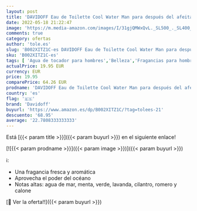 ```yaml
---
layout: post
title: 'DAVIDOFF Eau de Toilette Cool Water Man para después del afeitado de 200 ml para hombre  el embalaje puede variar'
date: 2022-05-18 21:22:47
image: 'https://m.media-amazon.com/images/I/31gjQMWxQvL._SL500_._SL400_.jpg'
comments: true
category: ofertas
author: 'tole.es'
slug: 'B002XITZ1C-es DAVIDOFF Eau de Toilette Cool Water Man para después del...'
sku: 'B002XITZ1C-es'
tags: [ 'Agua de tocador para hombres','Belleza','Fragancias para hombres','Perfumes y fragancias','davidoff','de','eau','toilette','🇪🇸', ]
actualPrice: 19.95 EUR
currency: EUR
price: 19.95
comparePrice: 64.26 EUR
prodname: 'DAVIDOFF Eau de Toilette Cool Water Man para después del afeitado de 200 ml para hombre  el embalaje puede variar'
country: 'es'
flag: '🇪🇸'
brand: 'Davidoff'
buyurl: 'https://www.amazon.es/dp/B002XITZ1C/?tag=tolees-21'
descuento: '68.95'
average: '22.7808333333333'
---
```


Está [{{< param title >}}]({{< param buyurl >}}) en el siguiente enlace!

[![{{< param prodname >}}]({{< param image >}})]({{< param buyurl >}})

ℹ️:

- Una fragancia fresca y aromática
- Aprovecha el poder del océano
- Notas altas: agua de mar, menta, verde, lavanda, cilantro, romero y calone

[🛒 Ver la oferta!!]({{< param buyurl >}})
